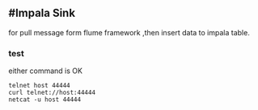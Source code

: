 #Impala Sink
---

for pull message form flume framework ,then insert data to impala table.

### test

either command is OK

    telnet host 44444
    curl telnet://host:44444
    netcat -u host 44444